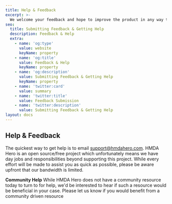 ```yaml
---
title: Help & Feedback
excerpt: >-
  We welcome your feedback and hope to improve the product in any way that we reasonably can!
seo:
  title: Submitting Feedback & Getting Help
  description: Feedback & Help
  extra:
    - name: 'og:type'
      value: website
      keyName: property
    - name: 'og:title'
      value: Feedback & Help
      keyName: property
    - name: 'og:description'
      value: Submitting Feedback & Getting Help
      keyName: property
    - name: 'twitter:card'
      value: summary
    - name: 'twitter:title'
      value: Feedback Submission
    - name: 'twitter:description'
      value: Submitting Feedback & Getting Help
layout: docs
---
```


## Help & Feedback

The quickest way to get help is to email support@hmdahero.com. HMDA Hero is an open source/free project which unfortunately means we have day jobs and responsibilities beyond supporting this project. While every effort will be made to assist you as quick as possible, please be aware upfront that our bandwidth is limited. 

<div class="note">
  <strong>Community Help</strong> 
  While HMDA Hero does not have a community resource today to turn to for help, we'd be interested to hear if such a resource would be beneficial in your case. Please let us know if you would benefit from a community driven resource
</div>